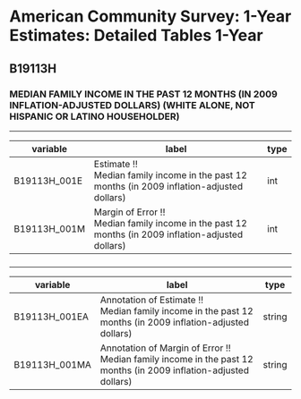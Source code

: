 # American Community Survey: 1-Year Estimates: Detailed Tables 1-Year

## B19113H

### MEDIAN FAMILY INCOME IN THE PAST 12 MONTHS (IN 2009 INFLATION-ADJUSTED DOLLARS) (WHITE ALONE, NOT HISPANIC OR LATINO HOUSEHOLDER)

___

| variable | label | type |
| ----- | ----- | ----- |
| B19113H_001E | Estimate !!<br>Median family income in the past 12 months (in 2009 inflation-adjusted dollars) | int |
| B19113H_001M | Margin of Error !!<br>Median family income in the past 12 months (in 2009 inflation-adjusted dollars) | int |
### 

___

| variable | label | type |
| ----- | ----- | ----- |
| B19113H_001EA | Annotation of Estimate !!<br>Median family income in the past 12 months (in 2009 inflation-adjusted dollars) | string |
| B19113H_001MA | Annotation of Margin of Error !!<br>Median family income in the past 12 months (in 2009 inflation-adjusted dollars) | string |

